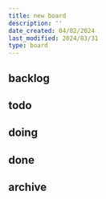 ```yaml
---
title: new board
description: ''
date_created: 04/02/2024
last_modified: 2024/03/31
type: board
---
```


## backlog 

## todo 

## doing 

## done 

## archive
